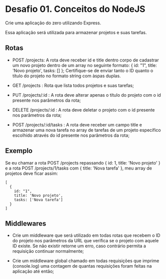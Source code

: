 # Desafio 01. Conceitos do NodeJS
Crie uma aplicação do zero utilizando Express.

Essa aplicação será utilizada para armazenar projetos e suas tarefas.

## Rotas
- POST /projects: A rota deve receber id e title dentro corpo de cadastrar um novo projeto dentro de um array no seguinte formato: { id: "1", title: 'Novo projeto', tasks: [] }; Certifique-se de enviar tanto o ID quanto o título do projeto no formato string com àspas duplas.

- GET /projects : Rota que lista todos projetos e suas tarefas;

- PUT /projects/:id : A rota deve alterar apenas o título do projeto com o id presente nos parâmetros da rota;

- DELETE /projects/:id : A rota deve deletar o projeto com o id presente nos parâmetros da rota;

- POST /projects/:id/tasks : A rota deve receber um campo title e armazenar uma nova tarefa no array de tarefas de um projeto específico escolhido através do id presente nos parâmetros da rota;

## Exemplo
Se eu chamar a rota POST /projects repassando { id: 1, title: 'Novo projeto' } e a rota POST /projects/1/tasks com { title: 'Nova tarefa' }, meu array de projetos deve ficar assim:

```
[
  {
    id: "1",
    title: 'Novo projeto',
    tasks: ['Nova tarefa']
  }
]
```
## Middlewares
- Crie um middleware que será utilizado em todas rotas que recebem o ID do projeto nos parâmetros da URL que verifica se o projeto com aquele ID existe. Se não existir retorne um erro, caso contrário permita a requisição continuar normalmente;

- Crie um middleware global chamado em todas requisições que imprime (console.log) uma contagem de quantas requisições foram feitas na aplicação até então;
